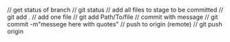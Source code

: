 // get status of branch
        //        git status
//        add all files to stage to be committed
//        git add .
//        add one file
//        git add Path/To/file
//        commit with message
//        git commit -m"messege here with quotes"
//            push to origin (remote)
//        git push origin